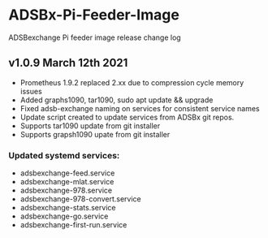 # ADSBx-Pi-Feeder-Image
ADSBexchange Pi feeder image release change log

## v1.0.9  March 12th 2021

* Prometheus 1.9.2 replaced 2.xx due to compression cycle memory issues
* Added graphs1090, tar1090, sudo apt update && upgrade
* Fixed adsb-exchange naming on services for consistent service names
* Update script created to update services from ADSBx git repos.
* Supports tar1090 update from git installer
* Supports grapsh1090 upate from git installer

### Updated systemd services:

* adsbexchange-feed.service
* adsbexchange-mlat.service
* adsbexchange-978.service    
* adsbexchange-978-convert.service
* adsbexchange-stats.service
* adsbexchange-go.service                        
* adsbexchange-first-run.service  



